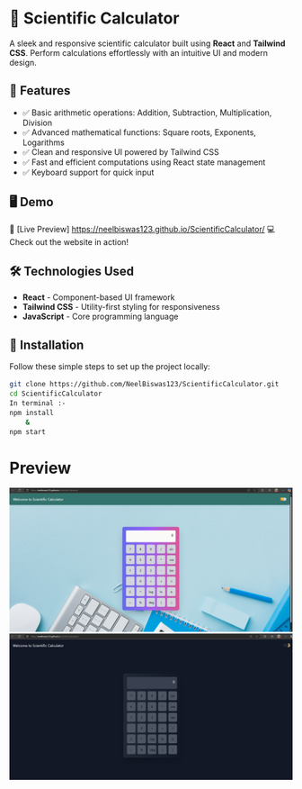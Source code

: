 
# 📐 Scientific Calculator

A sleek and responsive scientific calculator built using **React** and **Tailwind CSS**. Perform  calculations effortlessly with an intuitive UI and modern design.

## 🚀 Features

- ✅ Basic arithmetic operations: Addition, Subtraction, Multiplication, Division
- ✅ Advanced mathematical functions: Square roots, Exponents, Logarithms 
- ✅ Clean and responsive UI powered by Tailwind CSS
- ✅ Fast and efficient computations using React state management
- ✅ Keyboard support for quick input

## 🖥️ Demo

🔗 [Live Preview] https://neelbiswas123.github.io/ScientificCalculator/
💻 Check out the website in action!

## 🛠️ Technologies Used

- **React** - Component-based UI framework
- **Tailwind CSS** - Utility-first styling for responsiveness
- **JavaScript** - Core programming language

## 📂 Installation

Follow these simple steps to set up the project locally:

```sh
git clone https://github.com/NeelBiswas123/ScientificCalculator.git
cd ScientificCalculator
In terminal :- 
npm install 
    &
npm start
```




# Preview
![Preview 1](https://raw.githubusercontent.com/NeelBiswas123/ScientificCalculator/refs/heads/master/preview1.png)
![Preview 2](preview2.png)
